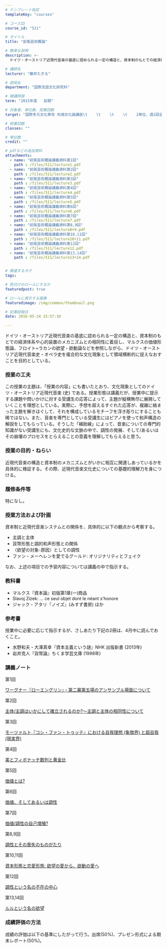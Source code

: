 ```yaml
---
# テンプレート指定
templateKey: "courses"

# コースID
course_id: "511"

# タイトル
title: "前衛芸術概論"

# 簡単な説明
description: >-
  ドイツ・オーストリア近現代音楽の基底に認められる一定の構造と、資本制のもとでの経済体系や心的装置のメカニズムとの相同性に着目し、マルクスの価値形態論、フロイト=ラカンの欲望・欲動論などを参照しながら、...

# 講師名
lecturer: "藤井たぎる"

# 部局名
department: "国際言語文化研究科"

# 開講時限
term: "2015年度	前期"

# 対象者、単位数、授業回数
target: "国際多元文化専攻 先端文化論講座\t    \t    \t    \t    2単位、週1回全15回"

# 授業回数
classes: ""

# 単位数
credit: ""

# pdfなどの追加資料
attachments: 
  - name: "前衛芸術概論講義資料第1回" 
    path : /files/511/lecture1.pdf
  - name: "前衛芸術概論講義資料第2回" 
    path : /files/511/lecture2.pdf
  - name: "前衛芸術概論講義資料第3回" 
    path : /files/511/lecture3.pdf
  - name: "前衛芸術概論講義資料第4回" 
    path : /files/511/lecture4.pdf
  - name: "前衛芸術概論講義資料第5回" 
    path : /files/511/lecture5.pdf
  - name: "前衛芸術概論講義資料第6回" 
    path : /files/511/lecture6.pdf
  - name: "前衛芸術概論講義資料第7回" 
    path : /files/511/lecture7.pdf
  - name: "前衛芸術概論講義資料第8,9回" 
    path : /files/511/lecture8+9.pdf
  - name: "前衛芸術概論講義資料第10,11回" 
    path : /files/511/lecture10+11.pdf
  - name: "前衛芸術概論講義資料第12回" 
    path : /files/511/lecture12.pdf
  - name: "前衛芸術概論講義資料第13,14回" 
    path : /files/511/lecture13+14.pdf


# 関連するタグ
tags:

# 色付けのロールにするか
featuredpost: true

# ロールに表示する画像
featuredimage: /img/common/thumbnail.png

# 記事投稿日
date: 2016-05-24 15:57:10

---
```

ドイツ・オーストリア近現代音楽の基底に認められる一定の構造と、資本制のもとでの経済体系や心的装置のメカニズムとの相同性に着目し、マルクスの価値形態論、フロイト=ラカンの欲望・欲動論などを参照しながら、ドイツ・オーストリア近現代音楽史・オペラ史を複合的な文化現象として領域横断的に捉えなおすことを目的としている。
### 授業の工夫

この授業の主題は、「授業の内容」にも書いたとおり、文化現象としてのドイツ・オーストリア近現代音楽 (史) である。授業形態は講義だが、授業中に提示する課題や問いかけに対する受講生の応答によって、主題が縦横無尽に展開していくことを理想としている。実際に、予想を超えるすぐれた応答が、複雑に絡まった主題を解きほぐして、それを構成しているモチーフを浮き彫りにすることも稀ではない。また、音楽を専門としている受講生にはピアノを使って和声構造の解説をしてもらっている。そうした「補助線」によって、音楽についての専門的知識がない受講生にも、文化史的な文脈の中で、調性の発展、そして/あるいはその崩壊のプロセスをとらえることの意義を理解してもらえると思う。

### 授業の目的・ねらい

近現代音楽の構造と資本制のメカニズムとがいかに相互に関連しあっているかを具体的に検証する。その際、近現代音楽文化史についての基礎的理解力を身につける。 

### 履修条件等

特になし。

### 授業方法および計画

資本制と近現代音楽システムとの関係を、具体的に以下の観点から考察する。

  * 主調と主体
  * 貨幣形態と調的和声形態との関係
  * 〈欲望の対象-原因〉としての調性
  * ファン・メーヘレンを愛でるグールド: オリジナリティとフェイク

なお、上述の項目での予習内容については講義の中で指示する。 

### 教科書

  * マルクス『資本論』初版第1章(一)商品
  * Slavoj Zizek: ... ce seul objet dont le néant s'honore
  * ジャック・アタリ『ノイズ』(みすず書房) ほか

### 参考書

授業中に必要に応じて指示するが、さしあたり下記の2冊は、4月中に読んでおくこと。

  * 水野和夫・大澤真幸『資本主義という謎』NHK 出版新書 (2013年)
  * 岩井克人『貨幣論』ちくま学芸文庫 (1998年)

### 講義ノート

第1回


[ワーグナー『ローエングリン』・第二幕第五場のアンサンブル場面について](/files/511/lecture1.pdf) 

第2回


[主体/主調はいかにして確立されるのか?～主調と主体の相同性について](/files/511/lecture2.pdf) 

第3回


[モーツァルト『コシ・ファン・トゥッテ』における自我理想 (象徴界) と超自我 (現実界)](/files/511/lecture3.pdf) 

第4回


[美とフィボナッチ数列と黄金比](/files/511/lecture4.pdf) 

第5回


[価値とは?](/files/511/lecture5.pdf) 

第6回


[価値、そしてあるいは調性](/files/511/lecture6.pdf) 

第7回


[価値/調性の自己増殖?](/files/511/lecture7.pdf) 

第8,9回


[調性とその喪失のものがたり](/files/511/lecture8+9.pdf) 

第10,11回


[資本形態と恋愛形態: 欲望の愛から、欲動の愛へ](/files/511/lecture10+11.pdf) 

第12回


[調性という名の不在の中心](/files/511/lecture12.pdf) 

第13,14回


[ルルという名の欲望](/files/511/lecture13+14.pdf) 

### 成績評価の方法

成績の評価は以下の基準にしたがって行う。出席(50%)、プレゼン形式による期末レポート(50%)。
